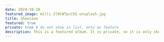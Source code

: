 ```yaml
---
date: 2024-10-28
featured_image: milli-2l0CWTpcChI-unsplash.jpg
title: Showcase
featured: true
private: true # do not show in list, only as feature
description: This is a featured album. It is private, so it is only shown on the homepage.
---
```

